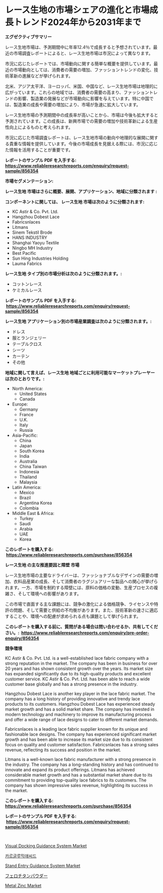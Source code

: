 <p><h1>レース生地の市場シェアの進化と市場成長トレンド2024年から2031年まで</h1></p><p><strong>エグゼクティブサマリー</strong></p>
<p><p>レース生地市場は、予測期間中に年率12.4％で成長すると予想されています。最近の市場調査レポートによると、レース生地市場は市況によって異なります。</p><p>市況に応じたレポートでは、市場動向に関する簡単な概要を提供しています。最近の市場動向としては、消費者の需要の増加、ファッショントレンドの変化、技術革新の進展などが挙げられます。</p><p>北米、アジア太平洋、ヨーロッパ、米国、中国など、レース生地市場は地理的に広がっています。これらの地域では、消費者の需要の高まり、ファッショントレンドの影響、製造業の発展などが市場動向に影響を与えています。特に中国では、製造業の成長や需要の増加により、市場が急速に拡大しています。</p><p>レース生地市場の予測期間中の成長率が高いことから、市場は今後も拡大すると予測されています。この成長は、新興市場での需要の増加や技術革新による生産性向上によるものと考えられます。</p><p>市況に応じた市場調査レポートは、レース生地市場の動向や地理的な展開に関する貴重な情報を提供しています。今後の市場成長を見据える際には、市況に応じた情報を活用することが重要です。</p></p>
<p><strong>レポートのサンプル PDF を入手する: <a href="https://www.reliableresearchreports.com/enquiry/request-sample/856354">https://www.reliableresearchreports.com/enquiry/request-sample/856354</a></strong></p>
<p><strong>市場セグメンテーション:</strong></p>
<p><strong> レース生地 市場はさらに概要、展開、アプリケーション、地域に分類されます :</strong></p>
<p><strong>コンポーネントに関しては、 レース生地 市場は次のように分類されます: &nbsp;</strong></p>
<p><ul><li>KC Astir & Co. Pvt. Ltd.</li><li>Hangzhou Dobest Lace</li><li>Fabricsnlaces</li><li>Litmans</li><li>Sinem Tekstil Brode</li><li>HANS INDUSTRY</li><li>Shanghai Yaoyu Textile</li><li>Ningbo MH Industry</li><li>Best Pacific</li><li>Sun Hing Industries Holding</li><li>Lauma Fabrics</li></ul></p>
<p><strong> レース生地 タイプ別の市場分析は次のように分類されます。:</strong></p>
<p><ul><li>コットンレース</li><li>ケミカルレース</li></ul></p>
<p><strong>レポートのサンプル PDF を入手する: &nbsp;<a href="https://www.reliableresearchreports.com/enquiry/request-sample/856354">https://www.reliableresearchreports.com/enquiry/request-sample/856354</a></strong></p>
<p><strong> レース生地 アプリケーション別の市場産業調査は次のように分類されます。:</strong></p>
<p><ul><li>ドレス</li><li>服とランジェリー</li><li>テーブルクロス</li><li>シーツ</li><li>カーテン</li><li>その他</li></ul></p>
<p><strong>地域に関して言えば、レース生地 地域ごとに利用可能なマーケットプレーヤーは次のとおりです。:</strong></p>
<p><ul>
    <li>
        North America:
        <ul>
            <li>United States</li>
            <li>Canada</li>
        </ul>
    </li>
    <li>
        Europe:
        <ul>
            <li>Germany</li>
            <li>France</li>
            <li>U.K.</li>
            <li>Italy</li>
            <li>Russia</li>
        </ul>
    </li>
    <li>
        Asia-Pacific:
        <ul>
            <li>China</li>
            <li>Japan</li>
            <li>South Korea</li>
            <li>India</li>
            <li>Australia</li>
            <li>China Taiwan</li>
            <li>Indonesia</li>
            <li>Thailand</li>
            <li>Malaysia</li>
        </ul>
    </li>
    <li>
        Latin America:
        <ul>
            <li>Mexico</li>
            <li>Brazil</li>
            <li>Argentina Korea</li>
            <li>Colombia</li>
        </ul>
    </li>
    <li>
        Middle East & Africa:
        <ul>
            <li>Turkey</li>
            <li>Saudi</li>
            <li>Arabia</li>
            <li>UAE</li>
            <li>Korea</li>
        </ul>
    </li>
    </ul></p>
<p><strong>このレポートを購入する: &nbsp;<a href="https://www.reliableresearchreports.com/purchase/856354">https://www.reliableresearchreports.com/purchase/856354</a></strong></p>
<p><strong>レース生地 の主な推進要因と障壁 市場</strong></p>
<p><p>レース生地市場の主要なドライバーは、ファッショナブルなデザインの需要の増加、衣料品産業の成長、そして消費者のラグジュアリーな製品への関心が挙げられます。一方、市場を制約する障壁には、原料の価格の変動、生産プロセスの複雑さ、そして環境への影響があります。</p><p>この市場で直面する主な課題には、競争の激化による価格競争、ライセンスや特許の問題、そして需要と供給の不均衡があります。また、技術革新の速さに適応することや、環境への配慮が求められる点も課題として挙げられます。</p></p>
<p><strong>このレポートを購入する前に、質問がある場合は問い合わせるか、共有してください。:&nbsp; <a href="https://www.reliableresearchreports.com/enquiry/pre-order-enquiry/856354">https://www.reliableresearchreports.com/enquiry/pre-order-enquiry/856354</a></strong></p>
<p><strong>競争環境</strong></p>
<p><p>KC Astir & Co. Pvt. Ltd. is a well-established lace fabric company with a strong reputation in the market. The company has been in business for over 20 years and has shown consistent growth over the years. Its market size has expanded significantly due to its high-quality products and excellent customer service. KC Astir & Co. Pvt. Ltd. has been able to reach a wide customer base globally and has a strong presence in the industry.</p><p>Hangzhou Dobest Lace is another key player in the lace fabric market. The company has a long history of providing innovative and trendy lace products to its customers. Hangzhou Dobest Lace has experienced steady market growth and has a solid market share. The company has invested in modern technology and machinery to improve its manufacturing process and offer a wide range of lace designs to cater to different market demands.</p><p>Fabricsnlaces is a leading lace fabric supplier known for its unique and fashionable lace designs. The company has experienced significant market growth and has been able to increase its market size due to its consistent focus on quality and customer satisfaction. Fabricsnlaces has a strong sales revenue, reflecting its success and position in the market.</p><p>Litmans is a well-known lace fabric manufacturer with a strong presence in the industry. The company has a long-standing history and has continued to innovate and expand its product offerings. Litmans has achieved considerable market growth and has a substantial market share due to its commitment to providing top-quality lace fabrics to its customers. The company has shown impressive sales revenue, highlighting its success in the market.</p></p>
<p><strong>このレポートを購入する: &nbsp; <a href="https://www.reliableresearchreports.com/purchase/856354">https://www.reliableresearchreports.com/purchase/856354</a></strong></p>
<p><strong>レポートのサンプル PDF を入手する: &nbsp;<a href="https://www.reliableresearchreports.com/enquiry/request-sample/856354">https://www.reliableresearchreports.com/enquiry/request-sample/856354</a></strong><strong></strong></p>
<p>&nbsp;</p>
<p><p><a href="https://issuu.com/reportprime-2/docs/visual-docking-guidance-system-market-size-2030.pp">Visual Docking Guidance System Market</a></p><p><a href="https://github.com/Madalyell456456/Market-Research-Report-List-1/blob/main/52515928297.md">카르글루믹애씨드</a></p><p><a href="https://issuu.com/reportprime-2/docs/stand-entry-guidance-system-market-size-2030.pptx">Stand Entry Guidance System Market</a></p><p><a href="https://github.com/DonaldShaw1965/Market-Research-Report-List-1/blob/main/10956949161.md">フェロチタンパウダー</a></p><p><a href="https://military-diascia-e68.notion.site/Metal-Zinc-Market-Growth-Market-Trends-COVID-19-Impact-and-Forecasts-for-period-from-2024-2031-284ee16b805d4c9696f9df59ae8bfb5f">Metal Zinc Market</a></p></p>